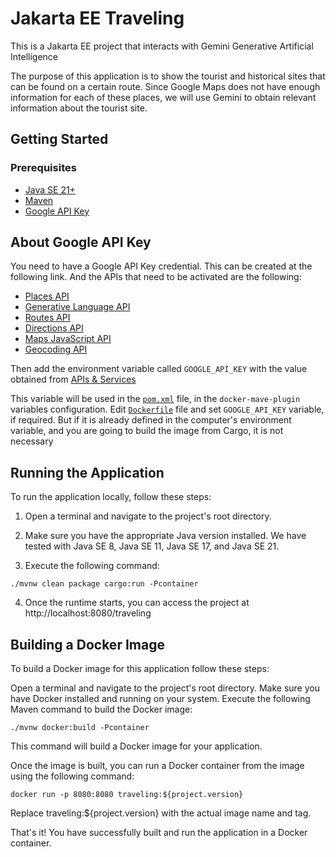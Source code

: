 # Jakarta EE Traveling

This is a Jakarta EE project that interacts with Gemini Generative Artificial Intelligence

The purpose of this application is to show the tourist and historical sites that can be found on
a certain route. Since Google Maps does not have enough information for each of these places,
we will use Gemini to obtain relevant information about the tourist site.

## Getting Started

### Prerequisites

- [Java SE 21+](https://adoptium.net/?variant=openjdk21)
- [Maven](https://maven.apache.org/download.cgi)
- [Google API Key](https://console.cloud.google.com/apis/credentials)

## About Google API Key

You need to have a Google API Key credential. This can be created at the following link.
And the APIs that need to be activated are the following:

- [Places API](https://console.cloud.google.com/apis/api/places.googleapis.com/overview)
- [Generative Language API](https://console.cloud.google.com/apis/api/generativelanguage.googleapis.com/overview)
- [Routes API](https://console.cloud.google.com/apis/api/routes.googleapis.com/overview)
- [Directions API](https://console.cloud.google.com/apis/api/directions-backend.googleapis.com/overview)
- [Maps JavaScript API](https://console.cloud.google.com/apis/api/maps-backend.googleapis.com/overview)
- [Geocoding API](https://console.cloud.google.com/apis/api/geocoding-backend.googleapis.com/overview)

Then add the environment variable called `GOOGLE_API_KEY` with the value obtained from [APIs & Services](https://console.cloud.google.com/apis/credentials)

This variable will be used in the  [`pom.xml`](pom.xml) file, in the  `docker-mave-plugin` variables configuration. Edit  [`Dockerfile`](Dockerfile) file and set  `GOOGLE_API_KEY` variable, if required. But if it is already defined in the computer's environment variable, and you are going to build the image from Cargo, it is not necessary

## Running the Application

To run the application locally, follow these steps:

1. Open a terminal and navigate to the project's root directory.

2. Make sure you have the appropriate Java version installed. We have tested with Java SE 8, Java SE 11, Java SE 17, and Java SE 21.

3. Execute the following command:

```shell
./mvnw clean package cargo:run -Pcontainer
```

4. Once the runtime starts, you can access the project at http://localhost:8080/traveling


## Building a Docker Image
To build a Docker image for this application follow these steps:

Open a terminal and navigate to the project's root directory. Make sure you have Docker installed and running on your system.
Execute the following Maven command to build the Docker image:

```shell
./mvnw docker:build -Pcontainer
```

This command will build a Docker image for your application.

Once the image is built, you can run a Docker container from the image using the following command:

```shell
docker run -p 8080:8080 traveling:${project.version}
```
Replace traveling:${project.version} with the actual image name and tag.

That's it! You have successfully built and run the application in a Docker container.



